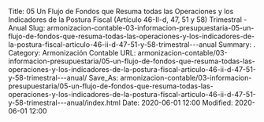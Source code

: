 Title: 05 Un Flujo de Fondos que Resuma todas las Operaciones y los Indicadores de la Postura Fiscal (Artículo 46-II-d, 47, 51 y 58) Trimestral - Anual
Slug: armonizacion-contable-03-informacion-presupuestaria-05-un-flujo-de-fondos-que-resuma-todas-las-operaciones-y-los-indicadores-de-la-postura-fiscal-articulo-46-ii-d-47-51-y-58-trimestral---anual
Summary: .
Category: Armonización Contable
URL: armonizacion-contable/03-informacion-presupuestaria/05-un-flujo-de-fondos-que-resuma-todas-las-operaciones-y-los-indicadores-de-la-postura-fiscal-articulo-46-ii-d-47-51-y-58-trimestral---anual/
Save_As: armonizacion-contable/03-informacion-presupuestaria/05-un-flujo-de-fondos-que-resuma-todas-las-operaciones-y-los-indicadores-de-la-postura-fiscal-articulo-46-ii-d-47-51-y-58-trimestral---anual/index.html
Date: 2020-06-01 12:00
Modified: 2020-06-01 12:00


 



